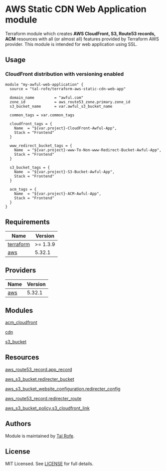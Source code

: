 # AWS Static CDN Web Application module

Terraform module which creates **AWS CloudFront, S3, Route53 records, ACM** resources with all (or almost all) features provided by Terraform AWS provider. This module is intended for web application using SSL.

## Usage

### CloudFront distribution with versioning enabled

```hcl
module "my-awful-web-application" {
  source = "tal-rofe/terraform-aws-static-cdn-web-app"

  domain_name         = "awful.com"
  zone_id             = aws_route53_zone.primary.zone_id
  s3_bucket_name      = var.awful_s3_bucket_name

  common_tags = var.common_tags

  cloudfront_tags = {
    Name  = "${var.project}-CloudFront-Awful-App",
    Stack = "Frontend"
  }

  www_redirect_bucket_tags = {
    Name  = "${var.project}-www-To-Non-www-Redirect-Bucket-Awful-App",
    Stack = "Frontend"
  }

  s3_bucket_tags = {
    Name  = "${var.project}-S3-Bucket-Awful-App",
    Stack = "Frontend"
  }

  acm_tags = {
    Name  = "${var.project}-ACM-Awful-App",
    Stack = "Frontend"
  }
}

```

## Requirements

| Name | Version |
|------|---------|
| <a name="requirement_terraform"></a> [terraform](#requirement\_terraform) | >= 1.3.9 |
| <a name="requirement_aws"></a> [aws](#requirement\_aws) | 5.32.1 |

## Providers

| Name | Version |
|------|---------|
| <a name="provider_aws"></a> [aws](#provider\_aws) | 5.32.1 |

## Modules

[acm_cloudfront](https://registry.terraform.io/modules/terraform-aws-modules/cloudfront/aws/latest)

[cdn](https://registry.terraform.io/modules/terraform-aws-modules/cloudfront/aws/latest)

[s3_bucket](https://registry.terraform.io/modules/terraform-aws-modules/s3-bucket/aws/latest)

## Resources

[aws_route53_record.app_record](https://registry.terraform.io/providers/hashicorp/aws/latest/docs/resources/route53_record)

[aws_s3_bucket.redirecter_bucket](https://registry.terraform.io/providers/hashicorp/aws/latest/docs/resources/s3_bucket)

[aws_s3_bucket_website_configuration.redirecter_config](https://registry.terraform.io/providers/hashicorp/aws/latest/docs/resources/s3_bucket_website_configuration)

[aws_route53_record.redirecter_route](https://registry.terraform.io/providers/hashicorp/aws/latest/docs/resources/route53_record)

[aws_s3_bucket_policy.s3_cloudfront_link](https://registry.terraform.io/providers/hashicorp/aws/latest/docs/resources/s3_bucket_policy)


## Authors

Module is maintained by [Tal Rofe](https://github.com/tal-rofe).

## License

MIT Licensed. See [LICENSE](https://github.com/tal-rofe/terraform-aws-static-cdn-web-app/tree/main/LICENSE) for full details.
